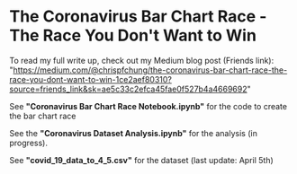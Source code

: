 # The Coronavirus Bar Chart Race - The Race You Don't Want to Win

To read my full write up, check out my Medium blog post (Friends link): "https://medium.com/@chrispfchung/the-coronavirus-bar-chart-race-the-race-you-dont-want-to-win-1ce2aef80310?source=friends_link&sk=ae5c33c2efca45fae0f527b4a4669692"

See <b>"Coronavirus Bar Chart Race Notebook.ipynb"</b> for the code to create the bar chart race

See the <b>"Coronavirus Dataset Analysis.ipynb"</b> for the analysis (in progress).

See <b>"covid_19_data_to_4_5.csv"</b> for the dataset (last update: April 5th)



